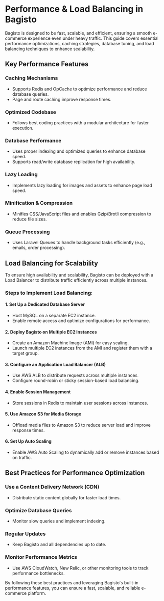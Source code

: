 # Performance & Load Balancing in Bagisto

Bagisto is designed to be fast, scalable, and efficient, ensuring a smooth e-commerce experience even under heavy traffic. This guide covers essential performance optimizations, caching strategies, database tuning, and load balancing techniques to enhance scalability.

## Key Performance Features

### Caching Mechanisms
- Supports Redis and OpCache to optimize performance and reduce database queries.
- Page and route caching improve response times.

### Optimized Codebase
- Follows best coding practices with a modular architecture for faster execution.

### Database Performance
- Uses proper indexing and optimized queries to enhance database speed.
- Supports read/write database replication for high availability.

### Lazy Loading
- Implements lazy loading for images and assets to enhance page load speed.

### Minification & Compression
- Minifies CSS/JavaScript files and enables Gzip/Brotli compression to reduce file sizes.

### Queue Processing
- Uses Laravel Queues to handle background tasks efficiently (e.g., emails, order processing).

## Load Balancing for Scalability

To ensure high availability and scalability, Bagisto can be deployed with a Load Balancer to distribute traffic efficiently across multiple instances.

### Steps to Implement Load Balancing:

#### 1. Set Up a Dedicated Database Server
- Host MySQL on a separate EC2 instance.
- Enable remote access and optimize configurations for performance.

#### 2. Deploy Bagisto on Multiple EC2 Instances
- Create an Amazon Machine Image (AMI) for easy scaling.
- Launch multiple EC2 instances from the AMI and register them with a target group.

#### 3. Configure an Application Load Balancer (ALB)
- Use AWS ALB to distribute requests across multiple instances.
- Configure round-robin or sticky session-based load balancing.

#### 4. Enable Session Management
- Store sessions in Redis to maintain user sessions across instances.

#### 5. Use Amazon S3 for Media Storage
- Offload media files to Amazon S3 to reduce server load and improve response times.

#### 6. Set Up Auto Scaling
- Enable AWS Auto Scaling to dynamically add or remove instances based on traffic.

## Best Practices for Performance Optimization

### Use a Content Delivery Network (CDN)
- Distribute static content globally for faster load times.

### Optimize Database Queries
- Monitor slow queries and implement indexing.

### Regular Updates
- Keep Bagisto and all dependencies up to date.

### Monitor Performance Metrics
- Use AWS CloudWatch, New Relic, or other monitoring tools to track performance bottlenecks.

By following these best practices and leveraging Bagisto's built-in performance features, you can ensure a fast, scalable, and reliable e-commerce platform.
